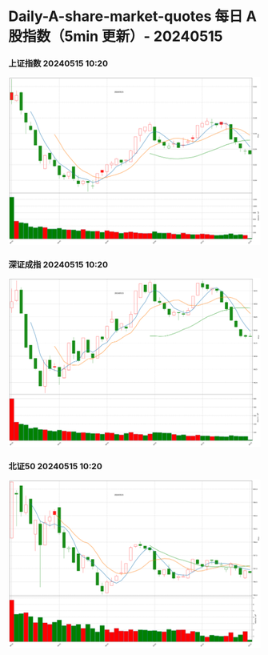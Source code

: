 
# Daily-A-share-market-quotes 每日 A 股指数（5min 更新）- 20240515

### 上证指数 20240515 10:20
![](./fig/2024/5/20240515-sh000001.png)

### 深证成指 20240515 10:20
![](./fig/2024/5/20240515-sz399001.png)

### 北证50 20240515 10:20
![](./fig/2024/5/20240515-bj899050.png)
